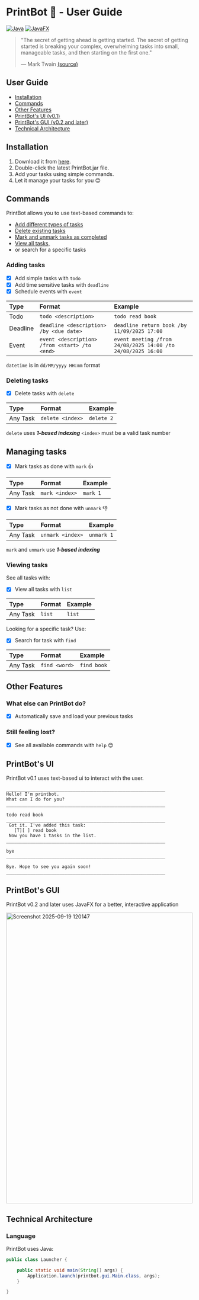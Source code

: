 # **PrintBot** 🤖 - User Guide

[![Java](https://img.shields.io/badge/Java-11+-orange.svg)](https://www.oracle.com/java/)
[![JavaFX](https://img.shields.io/badge/JavaFX-11+-blue.svg)](https://openjfx.io/)

> "The secret of getting ahead is getting started. The secret of getting started is breaking your complex, overwhelming tasks into small, manageable tasks, and then starting on the first one."
>
> — Mark Twain [(source)](https://www.goodreads.com/quotes/219455-the-secret-of-getting-ahead-is-getting-started-the-secret)

## User Guide

- [Installation](#-Installation)
- [Commands](#-Commands)
- [Other Features](#-Other-Features)
- [PrintBot's UI (v0.1)](#-PrintBot's-UI)
- [PrintBot's GUI (v0.2 and later)](#-PrintBot's-GUI)
- [Technical Architecture](#-Technical-Architecture)

## Installation

1.  Download it from [here](https://github.com/Print2PDF/ip/releases).
2.  Double-click the latest PrintBot.jar file.
3.  Add your tasks using simple commands.
4.  Let it manage your tasks for you 😊

## Commands

PrintBot allows you to use text-based commands to:
- [Add different types of tasks](#-Adding-tasks)
- [Delete existing tasks](#-Deleting-tasks)
- [Mark and unmark tasks as completed](#-Managing-tasks)
- [View all tasks,](#-Viewing-tasks)
- or search for a specific tasks

### Adding tasks

* [x] Add simple tasks with `todo`
* [x] Add time sensitive tasks with `deadline`
* [x] Schedule events with `event`

| Type | Format | Example |
|:---|:---|:---|
| Todo | `todo <description>` | `todo read book` |
| Deadline | `deadline <description> /by <due date> ` | `deadline return book /by 11/09/2025 17:00` |
| Event | `event <description> /from <start> /to <end>` | `event meeting /from 24/08/2025 14:00 /to 24/08/2025 16:00` |

`datetime` is in `dd/MM/yyyy HH:mm` format

### Deleting tasks

* [x] Delete tasks with `delete`

| Type | Format | Example |
|:---|:---|:---|
| Any Task | `delete <index>` | `delete 2` |

`delete` uses ***1-based indexing***
`<index>` must be a valid task number

## Managing tasks

* [x] Mark tasks as done with `mark` 👍

| Type | Format | Example |
|:---|:---|:---|
| Any Task | `mark <index>` | `mark 1` |

* [x] Mark tasks as not done with `unmark` 👎

| Type | Format | Example |
|:---|:---|:---|
| Any Task | `unmark <index>` | `unmark 1` |

`mark` and `unmark` use ***1-based indexing***

### Viewing tasks

See all tasks with:

* [x] View all tasks with `list`

| Type | Format | Example |
|:---|:---|:---|
| Any Task | `list` | `list` |

Looking for a specific task? Use:

* [x] Search for task with `find`

| Type | Format | Example |
|:---|:---|:---|
| Any Task | `find <word>` | `find book` |

## Other Features

### What else can PrintBot do?

* [x] Automatically save and load your previous tasks

### Still feeling lost?

* [x] See all available commands with `help` 😊

## PrintBot's UI

PrintBot v0.1 uses text-based ui to interact with the user.

```
____________________________________________________________
Hello! I'm printbot.
What can I do for you?
____________________________________________________________

todo read book
____________________________________________________________
 Got it. I've added this task:
   [T][ ] read book
 Now you have 1 tasks in the list.
____________________________________________________________

bye
____________________________________________________________

Bye. Hope to see you again soon!
____________________________________________________________

```

## PrintBot's GUI

PrintBot v0.2 and later uses JavaFX for a better, interactive application

<img width="503" height="785" alt="Screenshot 2025-09-19 120147" src="https://github.com/user-attachments/assets/cea65673-94da-4123-b805-eae7824d8775" />

## Technical Architecture

### Language
PrintBot uses Java:
```Java
public class Launcher {

    public static void main(String[] args) {
        Application.launch(printbot.gui.Main.class, args);
    }

}
```

